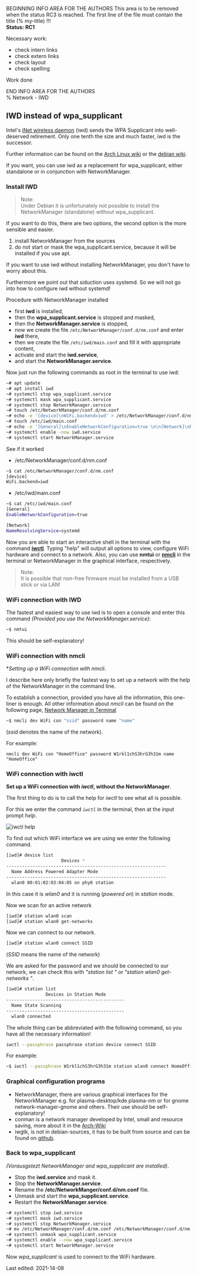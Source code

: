 BEGINNING   INFO AREA FOR THE AUTHORS
This area is to be removed when the status RC3 is reached. The first line of the file must contain the title (% my-title) !!!  
**Status: RC1**

Necessary work:

+ check intern links  
+ check extern links  
+ check layout  
+ check spelling  

Work done


END   INFO AREA FOR THE AUTHORS  
% Network - IWD

## IWD instead of wpa_supplicant

Intel's [iNet wireless daemon](https://iwd.wiki.kernel.org/) (iwd) sends the WPA Supplicant into well-deserved retirement. Only one tenth the size and much faster, iwd is the successor. 

Further information can be found on the [Arch Linux wiki](https://wiki.archlinux.org/index.php/Iwd) or the [debian wiki](https://wiki.debian.org/NetworkManager/iwd). 

If you want, you can use iwd as a replacement for wpa_supplicant, either standalone or in conjunction with NetworkManager. 

### Install IWD

> Note:  
> Under Debian it is unfortunately not possible to install the NetworkManager (standalone) without wpa_supplicant.
 
If you want to do this, there are two options, the second option is the more sensible and easier.

1. install NetworkManager from the sources
2. do not start or mask the wpa_supplicant.service, because it will be installed if you use apt.

If you want to use iwd without installing NetworkManager, you don't have to worry about this.
    
Furthermore we point out that siduction uses systemd. So we will not go into how to configure iwd without systemd!

Procedure with NetworkManager installed

+ first **iwd** is installed, 
+ then the **wpa_supplicant.service** is stopped and masked,
+ then the **NetworkManager.service** is stopped,
+ now we create the file `/etc/NetworkManager/conf.d/nm.conf` and enter **iwd** there, 
+ then we create the file `/etc/iwd/main.conf` and fill it with appropriate content, 
+ activate and start the **iwd.service**, 
+ and start the **NetworkManager.service**.

Now just run the following commands as root in the terminal to use iwd:

~~~sh
~# apt update
~# apt install iwd
~# systemctl stop wpa_supplicant.service
~# systemctl mask wpa_supplicant.service
~# systemctl stop NetworkManager.service
~# touch /etc/NetworkManager/conf.d/nm.conf
~# echo -e '[device]\nWiFi.backend=iwd' > /etc/NetworkManager/conf.d/nm.conf
~# touch /etc/iwd/main.conf
~# echo -e '[General]\nEnableNetworkConfiguration=true \n\n[Network]\nNameResolvingService=systemd' > /etc/iwd/main.conf
~# systemctl enable -now iwd.service
~# systemctl start NetworkManager.service
~~~

See if it worked

+ /etc/NetworkManager/conf.d/nm.conf

~~~sh
~$ cat /etc/NetworkManager/conf.d/nm.conf
[device]
WiFi.backend=iwd
~~~

+ /etc/iwd/main.conf

~~~sh
~$ cat /etc/iwd/main.conf
[General]
EnableNetworkConfiguration=true

[Network]
NameResolvingService=systemd
~~~

Now you are able to start an interactive shell in the terminal with the command [**iwctl**](#wifi-connection-with-iwctl). Typing "help" will output all options to view, configure WiFi hardware and connect to a network. Also, you can use **nmtui** or [**nmcli**](#wifi-connection-with-nmcli) in the terminal or NetworkManager in the graphical interface, respectively.

> Note:  
> It is possible that non-free firmware must be installed from a USB stick or via LAN!

### WiFi connection with IWD

The fastest and easiest way to use iwd is to open a console and enter this command *(Provided you use the NetworkManager.service)*:

~~~sh
~$ nmtui
~~~

This should be self-explanatory!

### WiFi connection with nmcli

**Setting up a WiFi connection with *nmcli**.

I describe here only briefly the fastest way to set up a network with the help of the NetworkManager in the command line.

To establish a connection, provided you have all the information, this one-liner is enough. All other information about *nmcli* can be found on the following page, [Network Manager in Terminal](0501-inet-nm-cli_en.md#network-manager-command-line-tool)

~~~sh
~$ nmcli dev WiFi con "ssid" password name "name"
~~~

(*ssid* denotes the name of the network).

For example:

~~~
nmcli dev WiFi con "HomeOffice" password W1rkl1chS3hrG3h31m name "HomeOffice"
~~~

### WiFi connection with iwctl

**Set up a WiFi connection with *iwctl*, without the NetworkManager**.

The first thing to do is to call the help for *iwctl* to see what all is possible.

For this we enter the command *`iwctl`* in the terminal, then at the input prompt *help*.

 ![iwctl help](./images/iwd/iwctl-help.png)

To find out which WiFi interface we are using we enter the following command.

~~~sh
[iwd]# device list
                     Devices *
-------------------------------------------------------------
  Name Address Powered Adapter Mode
-------------------------------------------------------------
  wlan0 00:01:02:03:04:05 on phy0 station
~~~

In this case it is *wlan0* and it is running (*powered on*) in *station* mode.

Now we scan for an active network

~~~sh
[iwd]# station wlan0 scan
[iwd]# station wlan0 get-networks
~~~

Now we can connect to our network.

~~~sh
[iwd]# station wlan0 connect SSID
~~~

(*SSID* means the name of the network)

We are asked for the password and we should be connected to our network, we can check this with *"station list "* or *"station wlan0 get-networks "*.

~~~sh
[iwd]# station list
               Devices in Station Mode
---------------------------------------------
  Name State Scanning
---------------------------------------------
  wlan0 connected
~~~

The whole thing can be abbreviated with the following command, so you have all the necessary information!

~~~sh
iwctl --passphrase passphrase station device connect SSID
~~~

For example:

~~~sh
~$ iwctl --passphrase W1rkl1chS3hrG3h31m station wlan0 connect HomeOffice

~~~

### Graphical configuration programs

+ NetworkManager, there are various graphical interfaces for the NetworkManager e.g. for plasma-desktop/kde plasma-nm or for gnome network-manager-gnome and others. Their use should be self-explanatory!
+ conman is a network manager developed by Intel, small and resource saving, more about it in the [Arch-Wiki](https://wiki.archlinux.org/index.php/ConnMan)
+ iwgtk, is not in debian-sources, it has to be built from source and can be found on [github](https://github.com/J-Lentz/iwgtk).

### Back to wpa_supplicant

*(Vorausgstezt NetworkManager and wpa_supplicant are installed)*.

+ Stop the **iwd.service** and mask it.
+ Stop the **NetworkManager.service**.
+ Rename the **/etc/NetworkManger/conf.d/nm.conf** file.
+ Unmask and start the **wpa_supplicant.service**.
+ Restart the **NetworkManager.service**.

~~~sh
~# systemctl stop iwd.service
~# systemctl mask iwd.service
~# systemctl stop NetworkManager.service
~# mv /etc/NetworkManager/conf.d/nm.conf /etc/NetworkManager/conf.d/nm.conf~
~# systemctl unmask wpa_supplicant.service
~# systemctl enable --now wpa_supplicant.service
~# systemctl start NetworkManager.service
~~~

Now *wpa_supplicant* is used to connect to the WiFi hardware.

<div id="rev">Last edited: 2021-14-08</div>
